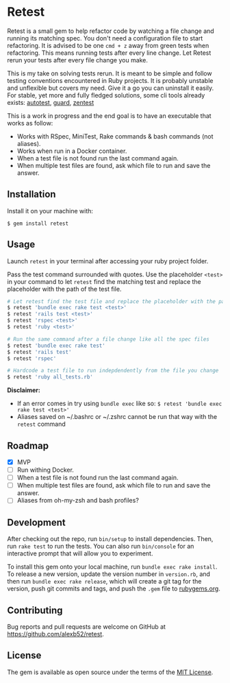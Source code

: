 # Retest

Retest is a small gem to help refactor code by watching a file change and running its matching spec. You don't need a configuration file to start refactoring. It is advised to be one `cmd + z` away from green tests when refactoring. This means running tests after every line change. Let Retest rerun your tests after every file change you make.

This is my take on solving tests rerun. It is meant to be simple and follow testing conventions encountered in Ruby projects. It is probably unstable and unflexible but covers my need. Give it a go you can uninstall it easily. For stable, yet more and fully fledged solutions, some cli tools already exists: [autotest](https://github.com/grosser/autotest), [guard](https://github.com/guard/guard), [zentest](https://github.com/seattlerb/zentest)

This is a work in progress and the end goal is to have an executable that works as follow:

* Works with RSpec, MiniTest, Rake commands & bash commands (not aliases).
* Works when run in a Docker container.
* When a test file is not found run the last command again.
* When multiple test files are found, ask  which file to run and save the answer.

## Installation

Install it on your machine with:

    $ gem install retest

## Usage

Launch `retest` in your terminal after accessing your ruby project folder.

Pass the test command surrounded with quotes. Use the placeholder `<test>` in your command to let `retest` find the matching test and replace the placeholder with the path of the test file.

```bash
# Let retest find the test file and replace the placeholder with the path of the test file
$ retest 'bundle exec rake test <test>'
$ retest 'rails test <test>'
$ retest 'rspec <test>'
$ retest 'ruby <test>'

# Run the same command after a file change like all the spec files
$ retest 'bundle exec rake test'
$ retest 'rails test'
$ retest 'rspec'

# Hardcode a test file to run indepdendently from the file you change
$ retest 'ruby all_tests.rb'
```

**Disclaimer:**
* If an error comes in try using `bundle exec` like so: `$ retest 'bundle exec rake test <test>'`
* Aliases saved on ~/.bashrc or ~/.zshrc cannot be run that way with the `retest` command

## Roadmap

- [x] MVP
- [ ] Run withing Docker.
- [ ] When a test file is not found run the last command again.
- [ ] When multiple test files are found, ask  which file to run and save the answer.
- [ ] Aliases from oh-my-zsh and bash profiles?

## Development

After checking out the repo, run `bin/setup` to install dependencies. Then, run `rake test` to run the tests. You can also run `bin/console` for an interactive prompt that will allow you to experiment.

To install this gem onto your local machine, run `bundle exec rake install`. To release a new version, update the version number in `version.rb`, and then run `bundle exec rake release`, which will create a git tag for the version, push git commits and tags, and push the `.gem` file to [rubygems.org](https://rubygems.org).

## Contributing

Bug reports and pull requests are welcome on GitHub at https://github.com/alexb52/retest.


## License

The gem is available as open source under the terms of the [MIT License](https://opensource.org/licenses/MIT).
